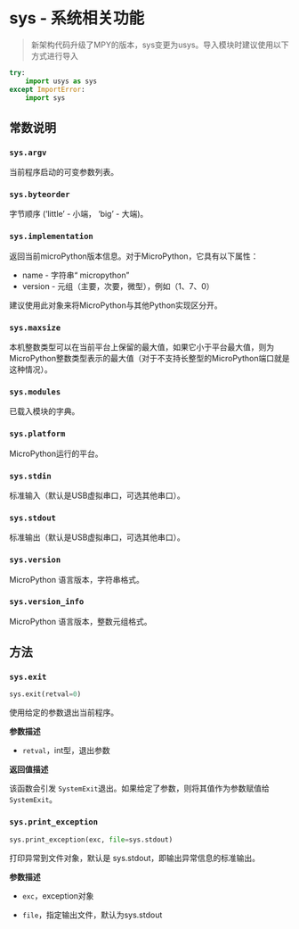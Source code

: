 # sys - 系统相关功能

> 新架构代码升级了MPY的版本，sys变更为usys。导入模块时建议使用以下方式进行导入

```python
try:
    import usys as sys
except ImportError:
    import sys
```

## 常数说明

### `sys.argv`

当前程序启动的可变参数列表。

### `sys.byteorder`

字节顺序 (‘little’  - 小端， ‘big’ - 大端)。

### `sys.implementation`

返回当前microPython版本信息。对于MicroPython，它具有以下属性：

- name - 字符串“ micropython”
- version - 元组（主要，次要，微型），例如（1、7、0）

建议使用此对象来将MicroPython与其他Python实现区分开。

### `sys.maxsize`

本机整数类型可以在当前平台上保留的最大值，如果它小于平台最大值，则为MicroPython整数类型表示的最大值（对于不支持长整型的MicroPython端口就是这种情况）。

### `sys.modules`

已载入模块的字典。

### `sys.platform`

MicroPython运行的平台。

### `sys.stdin`

标准输入（默认是USB虚拟串口，可选其他串口）。

### `sys.stdout`

标准输出（默认是USB虚拟串口，可选其他串口）。

### `sys.version`

MicroPython 语言版本，字符串格式。

### `sys.version_info`

MicroPython  语言版本，整数元组格式。

## **方法**

### `sys.exit`

```python
sys.exit(retval=0)
```

使用给定的参数退出当前程序。

**参数描述**

* `retval`，int型，退出参数

**返回值描述**

该函数会引发 `SystemExit`退出。如果给定了参数，则将其值作为参数赋值给 `SystemExit`。

### `sys.print_exception`

```python
sys.print_exception(exc, file=sys.stdout)
```

打印异常到文件对象，默认是 sys.stdout，即输出异常信息的标准输出。

**参数描述**

* `exc`，exception对象

* `file`，指定输出文件，默认为sys.stdout
